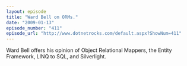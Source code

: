 ```yaml
---
layout: episode
title: "Ward Bell on ORMs."
date: "2009-01-13"
episode_number: "411"
episode_url: "http://www.dotnetrocks.com/default.aspx?ShowNum=411"
---
```


Ward Bell offers his opinion of Object Relational Mappers, the Entity Framework, LINQ to SQL, and Silverlight.
